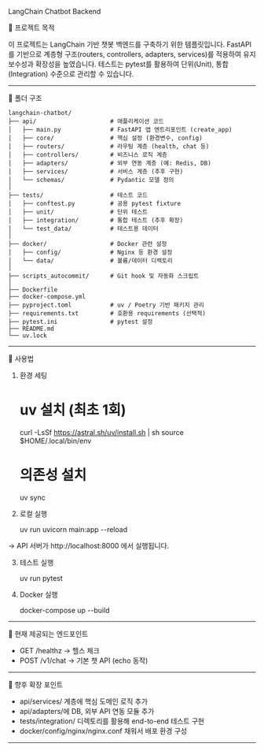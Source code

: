 LangChain Chatbot Backend

📌 프로젝트 목적

이 프로젝트는 LangChain 기반 챗봇 백엔드를 구축하기 위한 템플릿입니다.
FastAPI를 기반으로 계층형 구조(routers, controllers, adapters,
services)를 적용하여 유지보수성과 확장성을 높였습니다.
테스트는 pytest를 활용하여 단위(Unit), 통합(Integration) 수준으로 관리할
수 있습니다.

------------------------------------------------------------------------

📂 폴더 구조

    langchain-chatbot/
    ├── api/                     # 애플리케이션 코드
    │   ├── main.py              # FastAPI 앱 엔트리포인트 (create_app)
    │   ├── core/                # 핵심 설정 (환경변수, config)
    │   ├── routers/             # 라우팅 계층 (health, chat 등)
    │   ├── controllers/         # 비즈니스 로직 계층
    │   ├── adapters/            # 외부 연동 계층 (예: Redis, DB)
    │   ├── services/            # 서비스 계층 (추후 구현)
    │   └── schemas/             # Pydantic 모델 정의
    │
    ├── tests/                   # 테스트 코드
    │   ├── conftest.py          # 공용 pytest fixture
    │   ├── unit/                # 단위 테스트
    │   ├── integration/         # 통합 테스트 (추후 확장)
    │   └── test_data/           # 테스트용 데이터
    │
    ├── docker/                  # Docker 관련 설정
    │   ├── config/              # Nginx 등 환경 설정
    │   └── data/                # 볼륨/데이터 디렉토리
    │
    ├── scripts_autocommit/      # Git hook 및 자동화 스크립트
    │
    ├── Dockerfile
    ├── docker-compose.yml
    ├── pyproject.toml           # uv / Poetry 기반 패키지 관리
    ├── requirements.txt         # 호환용 requirements (선택적)
    ├── pytest.ini               # pytest 설정
    ├── README.md
    └── uv.lock

------------------------------------------------------------------------

🚀 사용법

1. 환경 세팅

    # uv 설치 (최초 1회)
    curl -LsSf https://astral.sh/uv/install.sh | sh
    source $HOME/.local/bin/env

    # 의존성 설치
    uv sync

2. 로컬 실행

    uv run uvicorn main:app --reload

→ API 서버가 http://localhost:8000 에서 실행됩니다.

3. 테스트 실행

    uv run pytest

4. Docker 실행

    docker-compose up --build

------------------------------------------------------------------------

🧪 현재 제공되는 엔드포인트

-   GET /healthz → 헬스 체크
-   POST /v1/chat → 기본 챗 API (echo 동작)

------------------------------------------------------------------------

📖 향후 확장 포인트

-   api/services/ 계층에 핵심 도메인 로직 추가
-   api/adapters/에 DB, 외부 API 연동 모듈 추가
-   tests/integration/ 디렉토리를 활용해 end-to-end 테스트 구현
-   docker/config/nginx/nginx.conf 채워서 배포 환경 구성

------------------------------------------------------------------------
